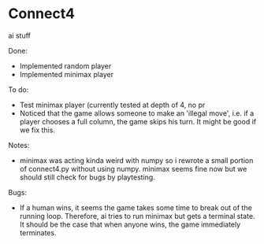 # Connect4
ai stuff 




Done:
- Implemented random player
- Implemented minimax player 

To do: 
- Test minimax player (currently tested at depth of 4, no pr
- Noticed that the game allows someone to make an 'illegal move', i.e. if a player chooses a full column, the game skips his turn. It might be good if we fix this.


Notes:
- minimax was acting kinda weird with numpy so i rewrote a small portion of connect4.py without using numpy. minimax seems fine now but we should still check for bugs by playtesting. 


Bugs:
- If a human wins, it seems the game takes some time to break out of the running loop. Therefore, ai tries to run minimax but gets a terminal state. It should be the case that when anyone wins, the game immediately terminates.
